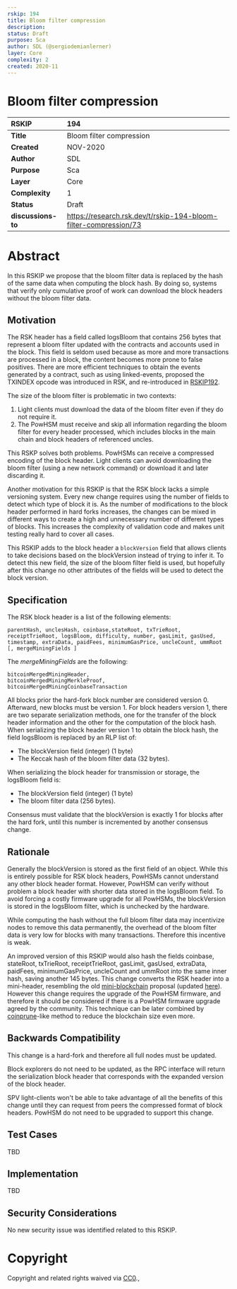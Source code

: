 ```yaml
---
rskip: 194
title: Bloom filter compression
description: 
status: Draft
purpose: Sca
author: SDL (@sergiodemianlerner)
layer: Core
complexity: 2
created: 2020-11
---
```

# Bloom filter compression


|RSKIP          | 194 |
| :------------ |:-------------|
|**Title**      |Bloom filter compression|
|**Created**    |NOV-2020 |
|**Author**     |SDL |
|**Purpose**    |Sca |
|**Layer**      |Core |
|**Complexity** |1 |
|**Status**     |Draft |
|**discussions-to**     |https://research.rsk.dev/t/rskip-194-bloom-filter-compression/73|


# **Abstract**

In this RSKIP we propose that the bloom filter data is replaced by the hash of the same data when computing the block hash. 
By doing so, systems that verify only cumulative proof of work can download the block headers without the bloom filter data.

## Motivation

The RSK header has a field called logsBloom that contains 256 bytes that represent a bloom filter updated with the contracts and accounts used in the block. 
This field is seldom used because as more and more transactions are processed in a block, the content becomes more prone to false positives.
There are more efficient techniques to obtain the events generated by a contract, such as using linked-events, proposed the TXINDEX opcode was introduced in RSK, and re-introduced in [RSKIP192](https://github.com/rsksmart/RSKIPs/blob/master/IPs/RSKIP192.md).

The size of the bloom filter is problematic in two contexts:

1. Light clients must download the data of the bloom filter even if they do not require it.
2. The PowHSM must receive and skip all information regarding the bloom filter for every header processed, which includes blocks in the main chain and block headers of referenced uncles.

This RSKP solves both problems. PowHSMs can receive a compressed encoding of the block header. Light clients can avoid downloading the bloom filter (using a new network command) or download it and later discarding it.

Another motivation for this RSKIP is that the RSK block lacks a simple versioning system. Every new change requires using the number of fields to detect which type of block it is.
As the number of modifications to the block header performed in hard forks increases, the changes can be mixed in different ways to create a high and unnecessary number of different types of blocks.
This increases the complexity of validation code and makes unit testing really hard to cover all cases.

This RSKIP adds to the block header a `blockVersion` field that allows clients to take decisions based on the blockVersion instead of trying to infer it.
To detect this new field, the size of the bloom filter field is used, but hopefully after this change no other attributes of the fields will be used to detect the block version.


## Specification

The RSK block header is a list of the following elements:

```
parentHash, unclesHash, coinbase,stateRoot, txTrieRoot, receiptTrieRoot, logsBloom, difficulty, number, gasLimit, gasUsed, timestamp, extraData, paidFees, minimumGasPrice, uncleCount, ummRoot [, mergeMiningFields ] 
```

The *mergeMiningFields* are the following:

```
bitcoinMergedMiningHeader,
bitcoinMergedMiningMerkleProof,
bitcoinMergedMiningCoinbaseTransaction
```

All blocks prior the hard-fork block number are considered version 0.
Afterward, new blocks must be version 1.
For block headers version 1, there are two separate serialization methods, one for the transfer of the block header information and the other for the computation of the block hash.
When serializing the block header version 1 to obtain the block hash, the field logsBloom is replaced by an RLP list of:

* The blockVersion field (integer) (1 byte)
* The Keccak hash of the bloom filter data (32 bytes).

When serializing the block header for transmission or storage, the logsBloom field is: 
* The blockVersion field (integer) (1 byte)
* The bloom filter data (256 bytes).

Consensus must validate that the blockVersion is exactly 1 for blocks after the hard fork, until this number is incremented by another consensus change.


## Rationale

Generally the blockVersion is stored as the first field of an object.
While this is entirely possible for RSK block headers, PowHSMs cannot understand any other block header format. However, PowHSM can verify without problem a block header with shorter data stored in the logsBloom field.
To avoid forcing a costly firmware upgrade for all PowHSMs, the blockVersion is stored in the logsBloom filter, which is unchecked by the hardware.

While computing the hash without the full bloom filter data may incentivize nodes to remove this data permanently, the overhead of the bloom filter data is very low for blocks with many transactions. Therefore this incentive is weak. 

An improved version of this RSKIP would also hash the fields coinbase, stateRoot, txTrieRoot, receiptTrieRoot, gasLimit, gasUsed, extraData, paidFees, minimumGasPrice, uncleCount and ummRoot into the same inner hash, saving another 145 bytes. This change converts the RSK header into a mini-header, resembling the old [mini-blockchain](https://citeseerx.ist.psu.edu/viewdoc/download?doi=10.1.1.1046.128&rep=rep1&type=pdf) proposal (updated [here](http://cryptochainuni.com/wp-content/uploads/The-Mini-Blockchain-Scheme.pdf)). However this change requires the upgrade of the PowHSM firmware, and therefore it should be considered if there is a PowHSM firmware upgrade agreed by the community. This technique can be later combined by [coinprune](https://arxiv.org/pdf/2004.06911.pdf)-like method to reduce the blockchain size even more.

## Backwards Compatibility

This change is a hard-fork and therefore all full nodes must be updated. 

Block explorers do not need to be updated, as the RPC interface will return the serialization block header that corresponds with the expanded version of the block header.

SPV light-clients won't be able to take advantage of all the benefits of this change until they can request from peers the compressed format of block headers.
PowHSM do not need to be upgraded to support this change.

## Test Cases

TBD

## Implementation

TBD

## Security Considerations

No new security issue was identified related to this RSKIP.

# **Copyright**

Copyright and related rights waived via [CC0](https://creativecommons.org/publicdomain/zero/1.0/).,

 
